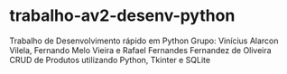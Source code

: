 # trabalho-av2-desenv-python

Trabalho de Desenvolvimento rápido em Python
Grupo: Vinícius Alarcon Vilela, Fernando Melo Vieira e Rafael Fernandes Fernandez de Oliveira
CRUD de Produtos utilizando Python, Tkinter e SQLite
